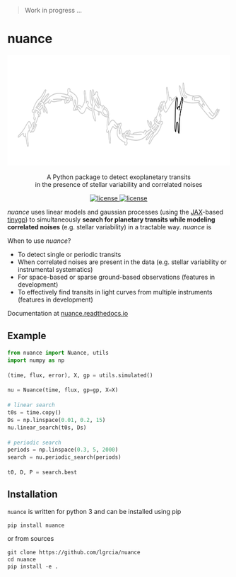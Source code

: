 > Work in progress ...

# nuance

<p align="center" style="margin-top:20px">
    <img src="docs/_static/nuance.svg" height="250">
</p>

<p align="center">
  A Python package to detect exoplanetary transits <br>in the presence of stellar variability and correlated noises
  <br>
  <p align="center">
    <a href="./LICENSE">
      <img src="https://img.shields.io/badge/license-MIT-lightgray.svg?style=flat" alt="license"/>
    </a>
      <a href="https://nuance.readthedocs.io">
      <img src="https://img.shields.io/badge/ReadThe-Doc-blue.svg?style=flat" alt="license"/> 
    </a>
  </p>
</p>

*nuance* uses linear models and gaussian processes (using the [JAX](https://github.com/google/jax)-based [tinygp](https://github.com/dfm/tinygp)) to simultaneously **search for planetary transits while modeling correlated noises** (e.g. stellar variability) in a tractable way. *nuance* is 

When to use *nuance*?
- To detect single or periodic transits
- When correlated noises are present in the data (e.g. stellar variability or instrumental systematics)
- For space-based or sparse ground-based observations (features in development)
- To effectively find transits in light curves from multiple instruments (features in development)

Documentation at [nuance.readthedocs.io](https://nuance.readthedocs.io)

## Example

```python
from nuance import Nuance, utils
import numpy as np

(time, flux, error), X, gp = utils.simulated()

nu = Nuance(time, flux, gp=gp, X=X)

# linear search
t0s = time.copy()
Ds = np.linspace(0.01, 0.2, 15)
nu.linear_search(t0s, Ds)

# periodic search
periods = np.linspace(0.3, 5, 2000)
search = nu.periodic_search(periods)

t0, D, P = search.best
```

## Installation

`nuance` is written for python 3 and can be installed using pip

```shell
pip install nuance
```

or from sources
  
```shell
git clone https://github.com/lgrcia/nuance
cd nuance
pip install -e .
```

